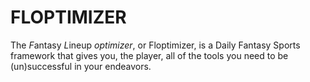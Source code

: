 # FLOPTIMIZER

The *F*antasy *L*ineup *optimizer*, or Floptimizer, is a Daily Fantasy Sports framework that gives you, the player, all of the tools you need to be (un)successful in your endeavors.

